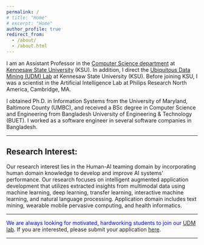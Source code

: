 ```yaml
---
permalink: /
# title: "Home"
# excerpt: "Home"
author_profile: true
redirect_from: 
  - /about/
  - /about.html
---
```




I am an Assistant Professor in the <a href="https://ccse.kennesaw.edu/cs/" target="_blank">Computer Science department</a> at <a href="https://www.kennesaw.edu/" target="_blank">Kennesaw State University</a> (KSU). In addition, I direct the <a href="https://ahafizk.github.io/udm/">Ubiquitous Data Mining (UDM) Lab</a> at Kennesaw State University (KSU). Before joining KSU, I was a scientist in the Artificial Intelligence Lab at Philips Research North America, Cambridge, MA. 

I obtained Ph.D. in Information Systems from the University of Maryland, Baltimore County (UMBC), and received a BSc degree in Computer Science and Engineering from Bangladesh University of Engineering & Technology (BUET). I worked as a software engineer in several software companies in Bangladesh.

<hr/>

## Research Interest:

<!-- My research interest spans a wide range of topics in machine learning, deep learning, transfer learning, and their applications in Mobile, Pervasive Computing, Wearable Computing, Healthcare Sensing and Analytics, and Natural Language processing.  -->

Our research interest lies in the Human-AI teaming domain by incorporating human domain knowledge to develop and improve AI systems' performance. Our research focuses on intelligent augmented application development that utilizes extracted insights from multimodal data using machine learning, deep learning, transfer learning, interactive machine learning, and natural language processing. Application domain includes text mining, wearable mobile pervasive computing, and health informatics.


<hr/>
<font color='blue'>We are always looking for motivated, hardworking students to join our <a href="https://ahafizk.github.io/udm/">UDM lab</a>.</font> If you are interested, please submit your application <a href="https://forms.office.com/r/wYXXenTuDs">here</a>.
<hr/>

<!-- ## Recent News

1. Our paper, "Reinforcement Learning Agent Path Planning with Expert Demonstration." Accepted in Compsac Student Research Symposium. 
1. Our paper, "Mental workload classification from non-invasive fNIRs signals through deep convolutional neural network.", IEEE Compsac workshop (Medicomp)

<div id="marquee-cont">
  <table width="100%" border="0" cellspacing="0" cellpadding="0">
    <tr>
      <td width="50px" style="background:#1174A8;">
        <button id="ticker-title">Recent News:</button>
      </td>
      <td id="marquee">
        <marquee onmouseover="this.stop();" onmouseout="this.start();" id='scroll-news'>
        temp <img src="https://www.naishare.com/images/favicon.png" width="25px" />
        </marquee>
      </td>
    </tr>
  </table>
</div>
 -->


